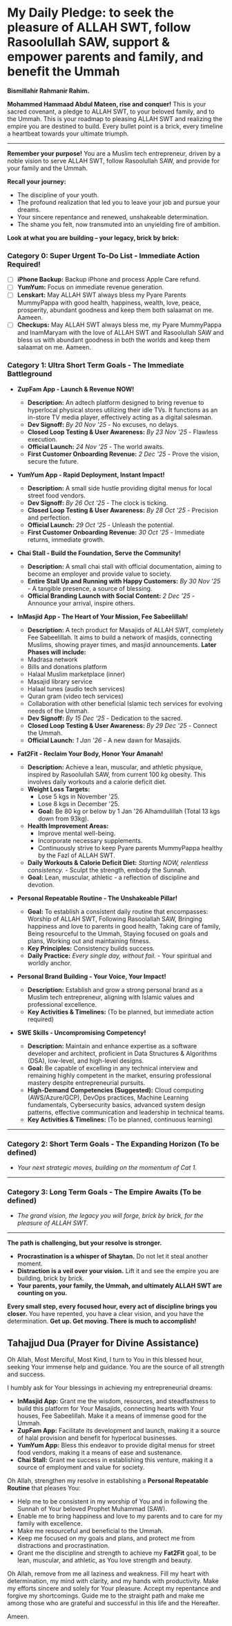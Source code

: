 # My Daily Pledge: to seek the pleasure of ALLAH SWT, follow Rasoolullah SAW, support & empower parents and family, and benefit the Ummah

**Bismillahir Rahmanir Rahim.**

**Mohammed Hammaad Abdul Mateen, rise and conquer!** This is your sacred covenant, a pledge to ALLAH SWT, to your beloved family, and to the Ummah. This is your roadmap to pleasing ALLAH SWT and realizing the empire you are destined to build. Every bullet point is a brick, every timeline a heartbeat towards your ultimate triumph.

---

**Remember your purpose!** You are a Muslim tech entrepreneur, driven by a noble vision to serve ALLAH SWT, follow Rasoolullah SAW, and provide for your family and the Ummah.

**Recall your journey:**
*   The discipline of your youth.
*   The profound realization that led you to leave your job and pursue your dreams.
*   Your sincere repentance and renewed, unshakeable determination.
*   The shame you felt, now transmuted into an unyielding fire of ambition.

**Look at what you are building – your legacy, brick by brick:**

### Category 0: Super Urgent To-Do List - Immediate Action Required!

*   [ ] **iPhone Backup:** Backup iPhone and process Apple Care refund.
*   [ ] **YumYum:** Focus on immediate revenue generation.
*   [ ] **Lenskart:** May ALLAH SWT always bless my Pyare Parents MummyPappa with good health, happiness, wealth, love, peace, prosperity, abundant goodness and keep them both salaamat on me. Aameen.
*   [ ] **Checkups:** May ALLAH SWT always bless me, my Pyare MummyPappa and InamMaryam with the love of ALLAH SWT and Rasoolullah SAW and bless us with abundant goodness in both the worlds and keep them salaamat on me. Aameen.

### Category 1: Ultra Short Term Goals - The Immediate Battleground

*   **ZupFam App - Launch & Revenue NOW!**
    *   **Description:** An adtech platform designed to bring revenue to hyperlocal physical stores utilizing their idle TVs. It functions as an in-store TV media player, effectively acting as a digital salesman.
    *   **Dev Signoff:** *By 20 Nov '25* - No excuses, no delays.
    *   **Closed Loop Testing & User Awareness:** *By 23 Nov '25* - Flawless execution.
    *   **Official Launch:** *24 Nov '25* - The world awaits.
    *   **First Customer Onboarding Revenue:** *2 Dec '25* - Prove the vision, secure the future.

*   **YumYum App - Rapid Deployment, Instant Impact!**
    *   **Description:** A small side hustle providing digital menus for local street food vendors.
    *   **Dev Signoff:** *By 26 Oct '25* - The clock is ticking.
    *   **Closed Loop Testing & User Awareness:** *By 28 Oct '25* - Precision and perfection.
    *   **Official Launch:** *29 Oct '25* - Unleash the potential.
    *   **First Customer Onboarding Revenue:** *30 Oct '25* - Immediate returns, immediate growth.

*   **Chai Stall - Build the Foundation, Serve the Community!**
    *   **Description:** A small chai stall with official documentation, aiming to become an employer and provide value to society.
    *   **Entire Stall Up and Running with Happy Customers:** *By 30 Nov '25* - A tangible presence, a source of blessing.
    *   **Official Branding Launch with Social Content:** *2 Dec '25* - Announce your arrival, inspire others.

*   **InMasjid App - The Heart of Your Mission, Fee Sabeelillah!**
    *   **Description:** A tech product for Masajids of ALLAH SWT, completely Fee Sabeelillah. It aims to build a network of masjids, connecting Muslims, showing prayer times, and masjid announcements.
    **Later Phases will include:**
    *   Madrasa network
    *   Bills and donations platform
    *   Halaal Muslim marketplace (inner)
    *   Masajid library service
    *   Halaal tunes (audio tech services)
    *   Quran gram (video tech services)
    *   Collaboration with other beneficial Islamic tech services for evolving needs of the Ummah.
    *   **Dev Signoff:** *By 15 Dec '25* - Dedication to the sacred.
    *   **Closed Loop Testing & User Awareness:** *By 29 Dec '25* - Connect the Ummah.
    *   **Official Launch:** *1 Jan '26* - A new dawn for Masajids.

*   **Fat2Fit - Reclaim Your Body, Honor Your Amanah!**
    *   **Description:** Achieve a lean, muscular, and athletic physique, inspired by Rasoolullah SAW, from current 100 kg obesity. This involves daily workouts and a calorie deficit diet.
    *   **Weight Loss Targets:**
        *   Lose 5 kgs in November '25.
        *   Lose 8 kgs in December '25.
        *   **Goal:** Be 80 kg or below by 1 Jan '26 Alhamdulillah (Total 13 kgs down from 93kg).
    *   **Health Improvement Areas:**
        *   Improve mental well-being.
        *   Incorporate necessary supplements.
        *   Continuously strive to keep Pyare parents MummyPappa healthy by the Fazl of ALLAH SWT.
    *   **Daily Workouts & Calorie Deficit Diet:** *Starting NOW, relentless consistency.* - Sculpt the strength, embody the Sunnah.
    *   **Goal:** Lean, muscular, athletic - a reflection of discipline and devotion.

*   **Personal Repeatable Routine - The Unshakeable Pillar!**
    *   **Goal:** To establish a consistent daily routine that encompasses: Worship of ALLAH SWT, Following Rasoolallah SAW, Bringing happiness and love to parents in good health, Taking care of family, Being resourceful to the Ummah, Staying focused on goals and plans, Working out and maintaining fitness.
    *   **Key Principles:** Consistency builds success.
    *   **Daily Practice:** *Every single day, without fail.* - Your spiritual and worldly anchor.

*   **Personal Brand Building - Your Voice, Your Impact!**
    *   **Description:** Establish and grow a strong personal brand as a Muslim tech entrepreneur, aligning with Islamic values and professional excellence.
    *   **Key Activities & Timelines:** (To be planned, but immediate action required)

*   **SWE Skills - Uncompromising Competency!**
    *   **Description:** Maintain and enhance expertise as a software developer and architect, proficient in Data Structures & Algorithms (DSA), low-level, and high-level designs.
    *   **Goal:** Be capable of excelling in any technical interview and remaining highly competent in the market, ensuring professional mastery despite entrepreneurial pursuits.
    *   **High-Demand Competencies (Suggested):** Cloud computing (AWS/Azure/GCP), DevOps practices, Machine Learning fundamentals, Cybersecurity basics, advanced system design patterns, effective communication and leadership in technical teams.
    *   **Key Activities & Timelines:** (To be planned, continuous learning)

---

### Category 2: Short Term Goals - The Expanding Horizon (To be defined)

*   *Your next strategic moves, building on the momentum of Cat 1.*

---

### Category 3: Long Term Goals - The Empire Awaits (To be defined)

*   *The grand vision, the legacy you will forge, brick by brick, for the pleasure of ALLAH SWT.*

---

**The path is challenging, but your resolve is stronger.**
*   **Procrastination is a whisper of Shaytan.** Do not let it steal another moment.
*   **Distraction is a veil over your vision.** Lift it and see the empire you are building, brick by brick.
*   **Your parents, your family, the Ummah, and ultimately ALLAH SWT are counting on you.**

**Every small step, every focused hour, every act of discipline brings you closer.**
You have repented, you have a clear vision, and you have the determination.
**Get up. Get moving. There is much to accomplish!**

## Tahajjud Dua (Prayer for Divine Assistance)

Oh Allah, Most Merciful, Most Kind,
I turn to You in this blessed hour, seeking Your immense help and guidance.
You are the source of all strength and success.

I humbly ask for Your blessings in achieving my entrepreneurial dreams:
*   **InMasjid App:** Grant me the wisdom, resources, and steadfastness to build this platform for Your Masajids, connecting hearts with Your houses, Fee Sabeelillah. Make it a means of immense good for the Ummah.
*   **ZupFam App:** Facilitate its development and launch, making it a source of halal provision and benefit for hyperlocal businesses.
*   **YumYum App:** Bless this endeavor to provide digital menus for street food vendors, making it a means of ease and sustenance.
*   **Chai Stall:** Grant me success in establishing this venture, making it a source of employment and value for society.

Oh Allah, strengthen my resolve in establishing a **Personal Repeatable Routine** that pleases You:
*   Help me to be consistent in my worship of You and in following the Sunnah of Your beloved Prophet Muhammad (SAW).
*   Enable me to bring happiness and love to my parents and to care for my family with excellence.
*   Make me resourceful and beneficial to the Ummah.
*   Keep me focused on my goals and plans, and protect me from distractions and procrastination.
*   Grant me the discipline and strength to achieve my **Fat2Fit** goal, to be lean, muscular, and athletic, as You love strength and beauty.

Oh Allah, remove from me all laziness and weakness. Fill my heart with determination, my mind with clarity, and my hands with productivity. Make my efforts sincere and solely for Your pleasure.
Accept my repentance and forgive my shortcomings. Guide me to the straight path and make me among those who are grateful and successful in this life and the Hereafter.

Ameen.